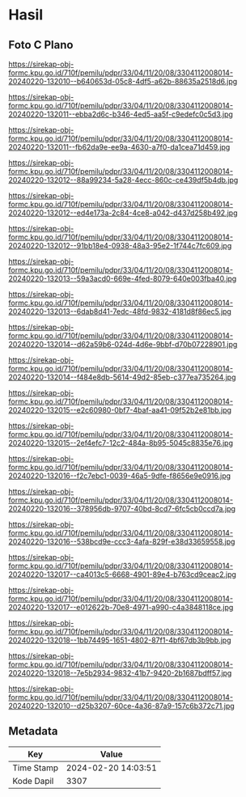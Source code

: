 # Hasil

## Foto C Plano

https://sirekap-obj-formc.kpu.go.id/710f/pemilu/pdpr/33/04/11/20/08/3304112008014-20240220-132010--b640653d-05c8-4df5-a62b-88635a2518d6.jpg

https://sirekap-obj-formc.kpu.go.id/710f/pemilu/pdpr/33/04/11/20/08/3304112008014-20240220-132011--ebba2d6c-b346-4ed5-aa5f-c9edefc0c5d3.jpg

https://sirekap-obj-formc.kpu.go.id/710f/pemilu/pdpr/33/04/11/20/08/3304112008014-20240220-132011--fb62da9e-ee9a-4630-a7f0-da1cea71d459.jpg

https://sirekap-obj-formc.kpu.go.id/710f/pemilu/pdpr/33/04/11/20/08/3304112008014-20240220-132012--88a99234-5a28-4ecc-860c-ce439df5b4db.jpg

https://sirekap-obj-formc.kpu.go.id/710f/pemilu/pdpr/33/04/11/20/08/3304112008014-20240220-132012--ed4e173a-2c84-4ce8-a042-d437d258b492.jpg

https://sirekap-obj-formc.kpu.go.id/710f/pemilu/pdpr/33/04/11/20/08/3304112008014-20240220-132012--91bb18e4-0938-48a3-95e2-1f744c7fc609.jpg

https://sirekap-obj-formc.kpu.go.id/710f/pemilu/pdpr/33/04/11/20/08/3304112008014-20240220-132013--59a3acd0-669e-4fed-8079-640e003fba40.jpg

https://sirekap-obj-formc.kpu.go.id/710f/pemilu/pdpr/33/04/11/20/08/3304112008014-20240220-132013--6dab8d41-7edc-48fd-9832-4181d8f86ec5.jpg

https://sirekap-obj-formc.kpu.go.id/710f/pemilu/pdpr/33/04/11/20/08/3304112008014-20240220-132014--d62a59b6-024d-4d6e-9bbf-d70b07228901.jpg

https://sirekap-obj-formc.kpu.go.id/710f/pemilu/pdpr/33/04/11/20/08/3304112008014-20240220-132014--f484e8db-5614-49d2-85eb-c377ea735264.jpg

https://sirekap-obj-formc.kpu.go.id/710f/pemilu/pdpr/33/04/11/20/08/3304112008014-20240220-132015--e2c60980-0bf7-4baf-aa41-09f52b2e81bb.jpg

https://sirekap-obj-formc.kpu.go.id/710f/pemilu/pdpr/33/04/11/20/08/3304112008014-20240220-132015--2ef4efc7-12c2-484a-8b95-5045c8835e76.jpg

https://sirekap-obj-formc.kpu.go.id/710f/pemilu/pdpr/33/04/11/20/08/3304112008014-20240220-132016--f2c7ebc1-0039-46a5-9dfe-f8656e9e0916.jpg

https://sirekap-obj-formc.kpu.go.id/710f/pemilu/pdpr/33/04/11/20/08/3304112008014-20240220-132016--378956db-9707-40bd-8cd7-6fc5cb0ccd7a.jpg

https://sirekap-obj-formc.kpu.go.id/710f/pemilu/pdpr/33/04/11/20/08/3304112008014-20240220-132016--538bcd9e-ccc3-4afa-829f-e38d33659558.jpg

https://sirekap-obj-formc.kpu.go.id/710f/pemilu/pdpr/33/04/11/20/08/3304112008014-20240220-132017--ca4013c5-6668-4901-89e4-b763cd9ceac2.jpg

https://sirekap-obj-formc.kpu.go.id/710f/pemilu/pdpr/33/04/11/20/08/3304112008014-20240220-132017--e012622b-70e8-4971-a990-c4a3848118ce.jpg

https://sirekap-obj-formc.kpu.go.id/710f/pemilu/pdpr/33/04/11/20/08/3304112008014-20240220-132018--1bb74495-1651-4802-87f1-4bf67db3b9bb.jpg

https://sirekap-obj-formc.kpu.go.id/710f/pemilu/pdpr/33/04/11/20/08/3304112008014-20240220-132018--7e5b2934-9832-41b7-9420-2b1687bdff57.jpg

https://sirekap-obj-formc.kpu.go.id/710f/pemilu/pdpr/33/04/11/20/08/3304112008014-20240220-132010--d25b3207-60ce-4a36-87a9-157c6b372c71.jpg


## Metadata

| Key        | Value               |
| ---------- | ------------------- |
| Time Stamp | 2024-02-20 14:03:51 |
| Kode Dapil | 3307                |



